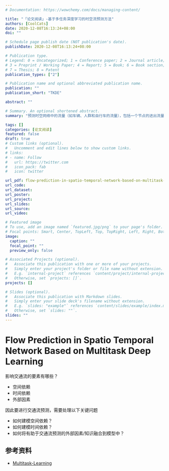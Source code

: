 ```yaml
---
# Documentation: https://wowchemy.com/docs/managing-content/

title: "「论文阅读」-基于多任务深度学习的时空流预测方法"
authors: [CoolCats]
date: 2020-12-08T16:13:24+08:00
doi: ""

# Schedule page publish date (NOT publication's date).
publishDate: 2020-12-08T16:13:24+08:00

# Publication type.
# Legend: 0 = Uncategorized; 1 = Conference paper; 2 = Journal article;
# 3 = Preprint / Working Paper; 4 = Report; 5 = Book; 6 = Book section;
# 7 = Thesis; 8 = Patent
publication_types: ["2"]

# Publication name and optional abbreviated publication name.
publication: ""
publication_short: "TKDE"

abstract: ""

# Summary. An optional shortened abstract.
summary: "预测时空网络中的流量（如车辆、人群和自行车的流量），包括一个节点的进出流量和不同节点之间的转换，在交通系统中起着重要作用。然而，这是一个非常具有挑战性的问题，受多种复杂因素的影响，如不同地点之间的空间相关性，不同时间间隔之间的时间相关性，以及外部因素（如事件和天气）。此外，节点上的流量（称为节点流）和节点之间的过渡（边缘流）相互影响。为了解决这些问题，我们提出了一个多任务深度学习框架，同时预测整个时空网络的节点流和边缘流。基于全卷积网络，我们的方法设计了两个复杂的模型，分别用于预测节点流和边缘流。这两个模型通过耦合它们的中间层的潜伏表征来连接，并一起训练。外部因素也通过门控融合机制整合到框架中。在边缘流预测模型中，我们采用了一个嵌入组件来处理节点之间的稀疏过渡。我们基于北京和纽约市的出租车数据对我们的方法进行了评估。实验结果表明，我们的方法具有超越ConvLSTM、CNN和Markov Random Field等11种基准的优势。"

tags: []
categories: [论文阅读]
featured: false
draft: true
# Custom links (optional).
#   Uncomment and edit lines below to show custom links.
# links:
# - name: Follow
#   url: https://twitter.com
#   icon_pack: fab
#   icon: twitter

url_pdf: flow-prediction-in-spatio-temporal-network-based-on-multitask-deep-learning.pdf
url_code:
url_dataset:
url_poster:
url_project:
url_slides:
url_source:
url_video:

# Featured image
# To use, add an image named `featured.jpg/png` to your page's folder. 
# Focal points: Smart, Center, TopLeft, Top, TopRight, Left, Right, BottomLeft, Bottom, BottomRight.
image:
  caption: ""
  focal_point: ""
  preview_only: false

# Associated Projects (optional).
#   Associate this publication with one or more of your projects.
#   Simply enter your project's folder or file name without extension.
#   E.g. `internal-project` references `content/project/internal-project/index.md`.
#   Otherwise, set `projects: []`.
projects: []

# Slides (optional).
#   Associate this publication with Markdown slides.
#   Simply enter your slide deck's filename without extension.
#   E.g. `slides: "example"` references `content/slides/example/index.md`.
#   Otherwise, set `slides: ""`.
slides: ""
---
```

# Flow Prediction in Spatio Temporal Network Based on Multitask Deep Learning

影响交通流的要素有哪些？
- 空间依赖
- 时间依赖
- 外部因素

因此要进行交通流预测，需要处理以下关键问题
- 如何建模空间依赖？
- 如何建模时间依赖？
- 如何将有助于交通流预测的外部因素/知识融合到模型中？


## 参考资料
- [Multitask-Learning](https://github.com/mbs0221/Multitask-Learning)